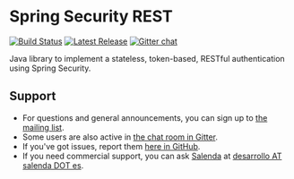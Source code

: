 Spring Security REST
====================
[![Build Status](https://travis-ci.org/alvarosanchez/spring-security-rest.png?branch=master)](https://travis-ci.org/alvarosanchez/spring-security-rest)
[![Latest Release](http://img.shields.io/github/release/alvarosanchez/spring-security-rest.svg)](https://github.com/alvarosanchez/spring-security-rest/releases)
[![Gitter chat](https://badges.gitter.im/alvarosanchez/spring-security-rest.png)](https://gitter.im/alvarosanchez/spring-security-rest)

Java library to implement a stateless, token-based, RESTful authentication using Spring Security.

Support
-------
* For questions and general announcements, you can sign up to [the mailing list](https://groups.google.com/d/forum/spring-security-rest).
* Some users are also active in [the chat room in Gitter](https://gitter.im/alvarosanchez/spring-security-rest).
* If you've got issues, report them [here in GitHub](https://github.com/alvarosanchez/spring-security-rest/issues).
* If you need commercial support, you can ask [Salenda](http://www.salenda.es) at [desarrollo AT salenda DOT es](mailto:desarrolloATsalendaDOTes).
